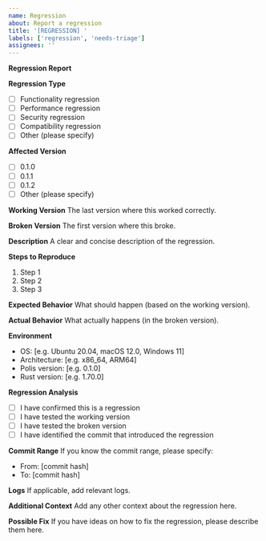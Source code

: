 ```yaml
---
name: Regression
about: Report a regression
title: '[REGRESSION] '
labels: ['regression', 'needs-triage']
assignees: ''
---
```


**Regression Report**

**Regression Type**
- [ ] Functionality regression
- [ ] Performance regression
- [ ] Security regression
- [ ] Compatibility regression
- [ ] Other (please specify)

**Affected Version**
- [ ] 0.1.0
- [ ] 0.1.1
- [ ] 0.1.2
- [ ] Other (please specify)

**Working Version**
The last version where this worked correctly.

**Broken Version**
The first version where this broke.

**Description**
A clear and concise description of the regression.

**Steps to Reproduce**
1. Step 1
2. Step 2
3. Step 3

**Expected Behavior**
What should happen (based on the working version).

**Actual Behavior**
What actually happens (in the broken version).

**Environment**
- OS: [e.g. Ubuntu 20.04, macOS 12.0, Windows 11]
- Architecture: [e.g. x86_64, ARM64]
- Polis version: [e.g. 0.1.0]
- Rust version: [e.g. 1.70.0]

**Regression Analysis**
- [ ] I have confirmed this is a regression
- [ ] I have tested the working version
- [ ] I have tested the broken version
- [ ] I have identified the commit that introduced the regression

**Commit Range**
If you know the commit range, please specify:
- From: [commit hash]
- To: [commit hash]

**Logs**
If applicable, add relevant logs.

**Additional Context**
Add any other context about the regression here.

**Possible Fix**
If you have ideas on how to fix the regression, please describe them here.